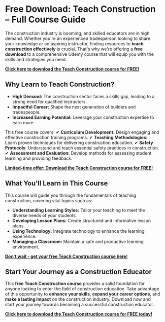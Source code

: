 # Free Download: Teach Construction – Full Course Guide

The construction industry is booming, and skilled educators are in high demand. Whether you're an experienced tradesperson looking to share your knowledge or an aspiring instructor, finding resources to **teach construction effectively** is crucial. That's why we're offering a **free download** to a comprehensive Udemy course that will equip you with the skills and strategies you need.

[**Click here to download the Teach Construction course for FREE!**](https://udemywork.com/teach-construction)

## Why Learn to Teach Construction?

- **High Demand:** The construction sector faces a skills gap, leading to a strong need for qualified instructors.
- **Impactful Career:** Shape the next generation of builders and tradespeople.
- **Increased Earning Potential:** Leverage your construction expertise to earn more.

This free course covers:
✔ **Curriculum Development:** Design engaging and effective construction training programs.
✔ **Teaching Methodologies:** Learn proven techniques for delivering construction education.
✔ **Safety Protocols:** Understand and teach essential safety practices in construction.
✔ **Assessment and Evaluation:** Develop methods for assessing student learning and providing feedback.

[**Limited-time offer: Download the Teach Construction course for FREE!**](https://udemywork.com/teach-construction)

## What You'll Learn in This Course

This course will guide you through the fundamentals of teaching construction, covering vital topics such as:

*   **Understanding Learning Styles:** Tailor your teaching to meet the diverse needs of your students.
*   **Developing Lesson Plans:** Create structured and informative lesson plans.
*   **Using Technology:** Integrate technology to enhance the learning experience.
*   **Managing a Classroom:** Maintain a safe and productive learning environment.

[**Don't wait - get your free Teach Construction course here!**](https://udemywork.com/teach-construction)

## Start Your Journey as a Construction Educator

This **free Teach Construction course** provides a solid foundation for anyone looking to enter the field of construction education. Take advantage of this opportunity to **enhance your skills**, **expand your career options**, and **make a lasting impact** on the construction industry. Download now and start your journey towards becoming a successful construction educator.

[**Click here to download the Teach Construction course for FREE today!**](https://udemywork.com/teach-construction)
